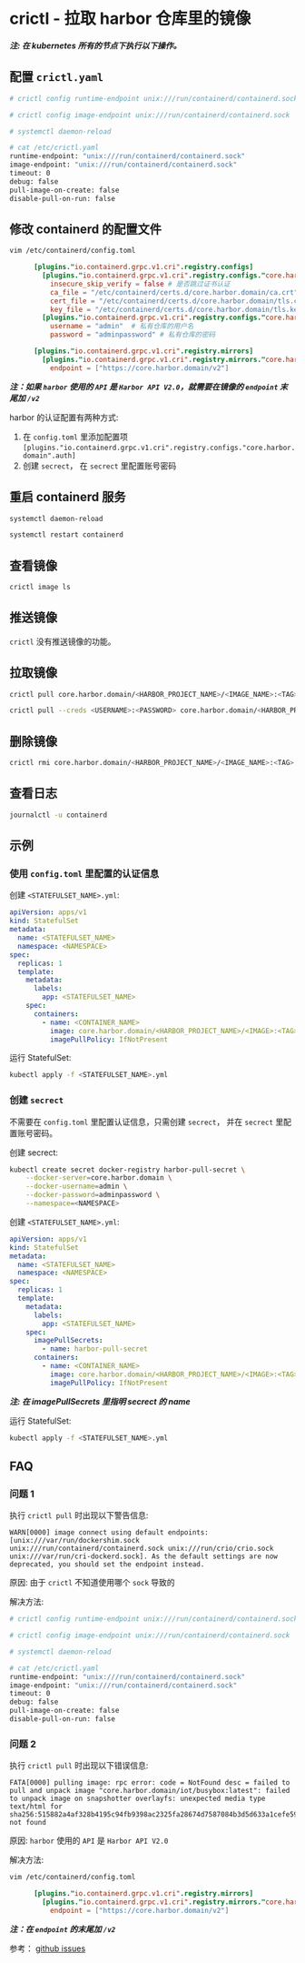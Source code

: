 # crictl - 拉取 harbor 仓库里的镜像

***注: 在 kubernetes 所有的节点下执行以下操作。***

##  配置 ```crictl.yaml```

```bash
# crictl config runtime-endpoint unix:///run/containerd/containerd.sock

# crictl config image-endpoint unix:///run/containerd/containerd.sock

# systemctl daemon-reload

# cat /etc/crictl.yaml
runtime-endpoint: "unix:///run/containerd/containerd.sock"
image-endpoint: "unix:///run/containerd/containerd.sock"
timeout: 0
debug: false
pull-image-on-create: false
disable-pull-on-run: false
```

## 修改 containerd 的配置文件

```bash
vim /etc/containerd/config.toml
```

```toml
      [plugins."io.containerd.grpc.v1.cri".registry.configs]
        [plugins."io.containerd.grpc.v1.cri".registry.configs."core.harbor.domain".tls]
          insecure_skip_verify = false # 是否跳过证书认证
          ca_file = "/etc/containerd/certs.d/core.harbor.domain/ca.crt" # CA 证书
          cert_file = "/etc/containerd/certs.d/core.harbor.domain/tls.crt" # harbor 证书
          key_file = "/etc/containerd/certs.d/core.harbor.domain/tls.key" # harbor 私钥 
        [plugins."io.containerd.grpc.v1.cri".registry.configs."core.harbor.domain".auth]
          username = "admin"  # 私有仓库的用户名
          password = "adminpassword" # 私有仓库的密码

      [plugins."io.containerd.grpc.v1.cri".registry.mirrors]
        [plugins."io.containerd.grpc.v1.cri".registry.mirrors."core.harbor.domain"] # 配置私有仓库
          endpoint = ["https://core.harbor.domain/v2"]
```

***注：如果 ```harbor``` 使用的 ```API``` 是 ```Harbor API V2.0```，就需要在镜像的 ```endpoint``` 末尾加 ```/v2```***

harbor 的认证配置有两种方式:

1. 在 ```config.toml``` 里添加配置项 ```[plugins."io.containerd.grpc.v1.cri".registry.configs."core.harbor.domain".auth]```
2. 创建 ```secrect```， 在 ```secrect``` 里配置账号密码

## 重启 containerd 服务

```bash
systemctl daemon-reload

systemctl restart containerd
```

## 查看镜像

```bash
crictl image ls
```

## 推送镜像

```crictl``` 没有推送镜像的功能。

## 拉取镜像

```bash
crictl pull core.harbor.domain/<HARBOR_PROJECT_NAME>/<IMAGE_NAME>:<TAG>

crictl pull --creds <USERNAME>:<PASSWORD> core.harbor.domain/<HARBOR_PROJECT_NAME>/<IMAGE_NAME>:<TAG>
```

## 删除镜像

```bash
crictl rmi core.harbor.domain/<HARBOR_PROJECT_NAME>/<IMAGE_NAME>:<TAG>
```

## 查看日志

```bash
journalctl -u containerd
```

## 示例

### 使用 ```config.toml``` 里配置的认证信息

创建 ```<STATEFULSET_NAME>.yml```:

```yml
apiVersion: apps/v1
kind: StatefulSet
metadata:
  name: <STATEFULSET_NAME>
  namespace: <NAMESPACE>
spec:
  replicas: 1
  template:
    metadata:
      labels:
        app: <STATEFULSET_NAME>
    spec:
      containers:
        - name: <CONTAINER_NAME>
          image: core.harbor.domain/<HARBOR_PROJECT_NAME>/<IMAGE>:<TAG>
          imagePullPolicy: IfNotPresent
```

运行 StatefulSet:

```bash
kubectl apply -f <STATEFULSET_NAME>.yml
```

### 创建 ```secrect```

不需要在 ```config.toml``` 里配置认证信息，只需创建 ```secrect```， 并在 ```secrect``` 里配置账号密码。

创建 secrect:

```bash
kubectl create secret docker-registry harbor-pull-secret \
    --docker-server=core.harbor.domain \
    --docker-username=admin \
    --docker-password=adminpassword \
    --namespace=<NAMESPACE>
```

创建 ```<STATEFULSET_NAME>.yml```:

```yml
apiVersion: apps/v1
kind: StatefulSet
metadata:
  name: <STATEFULSET_NAME>
  namespace: <NAMESPACE>
spec:
  replicas: 1
  template:
    metadata:
      labels:
        app: <STATEFULSET_NAME>
    spec:
      imagePullSecrets:
        - name: harbor-pull-secret
      containers:
        - name: <CONTAINER_NAME>
          image: core.harbor.domain/<HARBOR_PROJECT_NAME>/<IMAGE>:<TAG>
          imagePullPolicy: IfNotPresent
```

***注: 在 imagePullSecrets 里指明 secrect 的 name***

运行 StatefulSet:

```bash
kubectl apply -f <STATEFULSET_NAME>.yml
```

## FAQ

### 问题 1

执行 ```crictl pull``` 时出现以下警告信息:

```
WARN[0000] image connect using default endpoints: [unix:///var/run/dockershim.sock unix:///run/containerd/containerd.sock unix:///run/crio/crio.sock unix:///var/run/cri-dockerd.sock]. As the default settings are now deprecated, you should set the endpoint instead.
```

原因: 由于 ```crictl``` 不知道使用哪个 ```sock``` 导致的

解决方法:

```bash
# crictl config runtime-endpoint unix:///run/containerd/containerd.sock

# crictl config image-endpoint unix:///run/containerd/containerd.sock

# systemctl daemon-reload

# cat /etc/crictl.yaml
runtime-endpoint: "unix:///run/containerd/containerd.sock"
image-endpoint: "unix:///run/containerd/containerd.sock"
timeout: 0
debug: false
pull-image-on-create: false
disable-pull-on-run: false
```

### 问题 2

执行 ```crictl pull``` 时出现以下错误信息:

```
FATA[0000] pulling image: rpc error: code = NotFound desc = failed to pull and unpack image "core.harbor.domain/iot/busybox:latest": failed to unpack image on snapshotter overlayfs: unexpected media type text/html for sha256:515882a4af328b4195c94fb9398ac2325fa28674d7587084b3d5d633a1cefe59: not found
```

原因: ```harbor``` 使用的 ```API``` 是 ```Harbor API V2.0```

解决方法:

```bash
vim /etc/containerd/config.toml
```

```toml
      [plugins."io.containerd.grpc.v1.cri".registry.mirrors]
        [plugins."io.containerd.grpc.v1.cri".registry.mirrors."core.harbor.domain"]
          endpoint = ["https://core.harbor.domain/v2"]
```

***注：在 ```endpoint``` 的末尾加 ```/v2```***

参考： [github issues](https://github.com/k3s-io/k3s/issues/5502 'github issues')
